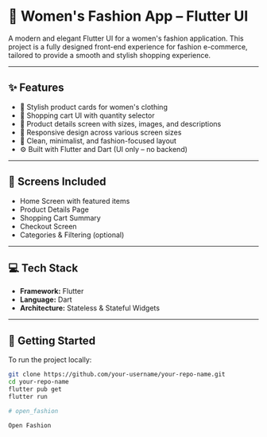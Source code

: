 # 👗 Women's Fashion App – Flutter UI

A modern and elegant Flutter UI for a women's fashion application. This project is a fully designed front-end experience for fashion e-commerce, tailored to provide a smooth and stylish shopping experience.

---

## ✨ Features

- 🧥 Stylish product cards for women's clothing
- 🛒 Shopping cart UI with quantity selector
- 📄 Product details screen with sizes, images, and descriptions
- 📱 Responsive design across various screen sizes
- 💅 Clean, minimalist, and fashion-focused layout
- ⚙️ Built with Flutter and Dart (UI only – no backend)

---

## 📸 Screens Included

- Home Screen with featured items
- Product Details Page
- Shopping Cart Summary
- Checkout Screen
- Categories & Filtering (optional)

---

## 💻 Tech Stack

- **Framework:** Flutter
- **Language:** Dart
- **Architecture:** Stateless & Stateful Widgets

---

## 🚀 Getting Started

To run the project locally:

```bash
git clone https://github.com/your-username/your-repo-name.git
cd your-repo-name
flutter pub get
flutter run

# open_fashion

Open Fashion


